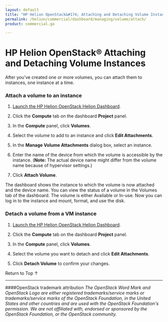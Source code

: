 ```yaml
---
layout: default
title: "HP Helion OpenStack&#174; Attaching and Detaching Volume Instances"
permalink: /helion/commercial/dashboard/managing/volume/attach/
product: commercial.ga

---
```

<!--UNDER REVISION-->

<script>

function PageRefresh {
onLoad="window.refresh"
}

PageRefresh();

</script>

<!--
<p style="font-size: small;"> <a href="/helion/commercial/ga1/install/">&#9664; PREV</a> | <a href="/helion/commercial/ga1/install-overview/">&#9650; UP</a> | <a href="/helion/commercial/ga1/">NEXT &#9654;</a> </p>
-->

# HP Helion OpenStack&#174; Attaching and Detaching Volume Instances

After you've created one or more volumes, you can attach them to instances, one instance at a time.</p>

### Attach a volume to an instance ###

1. [Launch the HP Helion OpenStack Helion Dashboard](/helion/openstack/dashboard/login/).

2. Click the <strong>Compute</strong> tab on the dashboard <strong>Project</strong> panel.</p>

3. In the <strong>Compute</strong> panel, click <strong>Volumes</strong>.</p>

4. Select the volume to add to an instance and click <strong>Edit Attachments</strong>.</p>

5. In the <strong>Manage Volume Attachments</strong> dialog box, select an instance.</p>

6. Enter the name of the device from which the volume is accessible by the instance. (<strong>Note:</strong> The actual device name might differ from the volume name because of hypervisor settings.)</p>

7. Click <strong>Attach Volume</strong>.</p>

The dashboard shows the instance to which the volume is now attached and the device name. You can view the status of a volume in the Volumes tab of the dashboard. The volume is either Available or In-use. Now you can log in to the instance and mount, format, and use the disk.</p>

### Detach a volume from a VM instance ###

1. [Launch the HP Helion OpenStack Helion Dashboard](/helion/openstack/dashboard/login/).

2. Click the <strong>Compute</strong> tab on the dashboard <strong>Project</strong> panel.</p>

3. In the <strong>Compute</strong> panel, click <strong>Volumes</strong>.</p>

4. Select the volume you want to detach and click <strong>Edit Attachments</strong>.</p>

5. Click <strong>Detach Volume</strong> to confirm your changes.</p>

<p><a href="#top" style="padding:14px 0px 14px 0px; text-decoration: none;"> Return to Top &#8593; </a></p>


----
####OpenStack trademark attribution
*The OpenStack Word Mark and OpenStack Logo are either registered trademarks/service marks or trademarks/service marks of the OpenStack Foundation, in the United States and other countries and are used with the OpenStack Foundation's permission. We are not affiliated with, endorsed or sponsored by the OpenStack Foundation, or the OpenStack community.*